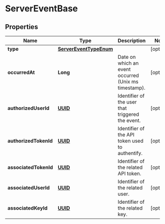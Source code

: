 

# ServerEventBase

## Properties

Name | Type | Description | Notes
------------ | ------------- | ------------- | -------------
**type** | [**ServerEventTypeEnum**](ServerEventTypeEnum.md) |  |  [optional]
**occurredAt** | **Long** | Date on which an event occurred (Unix ms timestamp). |  [optional]
**authorizedUserId** | [**UUID**](UUID.md) | Identifier of the user that triggered the event. |  [optional]
**authorizedTokenId** | [**UUID**](UUID.md) | Identifier of the API token used to authentify. |  [optional]
**associatedTokenId** | [**UUID**](UUID.md) | Identifier of the related API token. |  [optional]
**associatedUserId** | [**UUID**](UUID.md) | Identifier of the related user. |  [optional]
**associatedKeyId** | [**UUID**](UUID.md) | Identifier of the related key. |  [optional]



